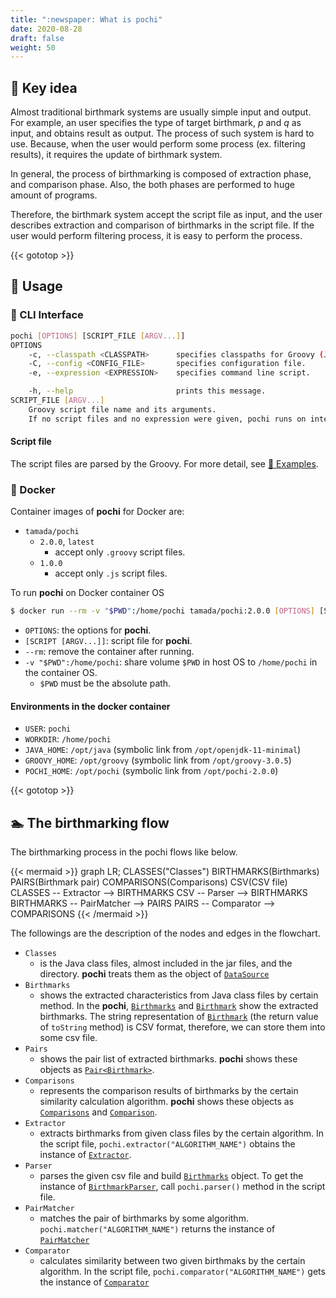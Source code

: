 ```yaml
---
title: ":newspaper: What is pochi"
date: 2020-08-28
draft: false
weight: 50
---
```


## :key: Key idea

Almost traditional birthmark systems are usually simple input and output.
For example, an user specifies the type of target birthmark, $p$ and $q$ as input, and obtains result as output.
The process of such system is hard to use.
Because, when the user would perform some process (ex. filtering results), it requires the update of birthmark system.

In general, the process of birthmarking is composed of extraction phase, and comparison phase.
Also, the both phases are performed to huge amount of programs.

Therefore, the birthmark system accept the script file as input, and the user describes extraction and comparison of birthmarks in the script file.
If the user would perform filtering process, it is easy to perform the process.

{{< gototop >}}

## :fork_and_knife: Usage

### :runner: CLI Interface

```sh
pochi [OPTIONS] [SCRIPT_FILE [ARGV...]]
OPTIONS
    -c, --classpath <CLASSPATH>      specifies classpaths for Groovy (JVM) separated with colon (:).
    -C, --config <CONFIG_FILE>       specifies configuration file.
    -e, --expression <EXPRESSION>    specifies command line script.

    -h, --help                       prints this message.
SCRIPT_FILE [ARGV...]
    Groovy script file name and its arguments.
    If no script files and no expression were given, pochi runs on interactive mode.
```

#### Script file

The script files are parsed by the Groovy.
For more detail, see [:ant: Examples](../examples).

### :whale: Docker

Container images of **pochi** for Docker are:

* `tamada/pochi`
    * `2.0.0`, `latest`
        * accept only `.groovy` script files.
    * `1.0.0`
        * accept only `.js` script files.

To run **pochi** on Docker container OS

```sh
$ docker run --rm -v "$PWD":/home/pochi tamada/pochi:2.0.0 [OPTIONS] [SCRIPT [ARGV...]]
```

* `OPTIONS`: the options for **pochi**.
* `[SCRIPT [ARGV...]]`: script file for **pochi**.
* `--rm`: remove the container after running.
* `-v "$PWD":/home/pochi`: share volume `$PWD` in host OS to `/home/pochi` in the container OS.
    * `$PWD` must be the absolute path.

#### Environments in the docker container

* `USER`: `pochi`
* `WORKDIR`: `/home/pochi`
* `JAVA_HOME`: `/opt/java` (symbolic link from `/opt/openjdk-11-minimal`)
* `GROOVY_HOME`: `/opt/groovy` (symbolic link from `/opt/groovy-3.0.5`)
* `POCHI_HOME`: `/opt/pochi` (symbolic link from `/opt/pochi-2.0.0`)

{{< gototop >}}

## :swimmer: The birthmarking flow

The birthmarking process in the pochi flows like below.

{{< mermaid >}}
graph LR;
CLASSES("Classes")
BIRTHMARKS(Birthmarks)
PAIRS(Birthmark pair)
COMPARISONS(Comparisons)
CSV(CSV file)
CLASSES -- Extractor --> BIRTHMARKS
CSV -- Parser --> BIRTHMARKS
BIRTHMARKS -- PairMatcher --> PAIRS
PAIRS -- Comparator --> COMPARISONS
{{< /mermaid >}}

The followings are the description of the nodes and edges in the flowchart.

* `Classes`
    * is the Java class files, almost included in the jar files, and the directory.
      **pochi** treats them as the object of [`DataSource`](../apidocs/jp/cafebabe/pochi/kunai/source/DataSource.html)
* `Birthmarks`
    * shows the extracted characteristics from Java class files by certain method.
      In the **pochi**, [`Birthmarks`](../apidocs/jp/cafebabe/pochi/birthmarks/entities/Birthmarks.html) and [`Birthmark`](../apidocs/jp/cafebabe/pochi/birthmarks/entities/Birthmark.html) show the extracted birthmarks.
      The string representation of [`Birthmark`](../apidocs/jp/cafebabe/pochi/birthmarks/entities/Birthmark.html) (the return value of `toString` method) is CSV format, therefore, we can store them into some csv file.
* `Pairs`
    * shows the pair list of extracted birthmarks.
      **pochi** shows these objects as [`Pair<Birthmark>`](../apidocs/jp/cafebabe/pochi/birthmarks/pairs/Pair.html).
* `Comparisons`
    * represents the comparison results of birthmarks by the certain similarity calculation algorithm.
      **pochi** shows these objects as [`Comparisons`](../apidocs/jp/cafebabe/pochi/birthmarks/comparators/Comparisons.html) and [`Comparison`](../apidocs/jp/cafebabe/pochi/birthmarks/comparators/Comparison.html).
* `Extractor`
    * extracts birthmarks from given class files by the certain algorithm.
      In the script file, `pochi.extractor("ALGORITHM_NAME")` obtains the instance of [`Extractor`](../apidocs/jp/cafebabe/pochi/birthmarks/extractors/Extractor.html).
* `Parser`
    * parses the given csv file and build [`Birthmarks`](../apidocs/jp/cafebabe/pochi/birthmarks/entities/Birthmarks.html) object.
      To get the instance of [`BirthmarkParser`](../apidocs/jp/cafebabe/pochi/birthmarks/BirthmarkParser.html), call `pochi.parser()` method in the script file.
* `PairMatcher`
    * matches the pair of birthmarks by some algorithm.
      `pochi.matcher("ALGORITHM_NAME")` returns the instance of [`PairMatcher`](../apidocs/jp/cafebabe/pochi/birthmarks/pairs/PairMatcher.html)
* `Comparator`
    * calculates similarity between two given birthmaks by the certain algorithm.
      In the script file, `pochi.comparator("ALGORITHM_NAME")` gets the instance of [`Comparator`](../apidocs/jp/cafebabe/pochi/birthmarks/comparators/Comparator.html)
